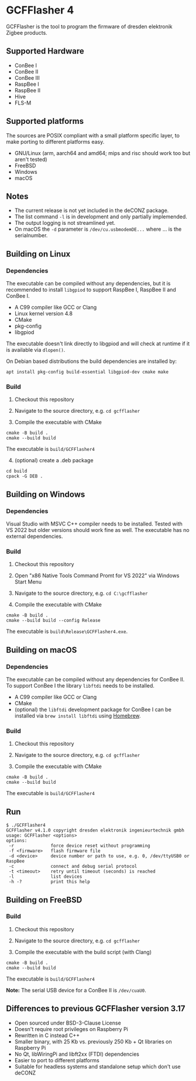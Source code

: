# GCFFlasher 4

GCFFlasher is the tool to program the firmware of dresden elektronik Zigbee products.

## Supported Hardware

* ConBee I
* ConBee II
* ConBee III
* RaspBee I
* RaspBee II
* Hive
* FLS-M

## Supported platforms

The sources are POSIX compliant with a small platform specific layer, to make porting to different platforms easy.

* GNU/Linux (arm, aarch64 and amd64; mips and risc should work too but aren't tested)
* FreeBSD
* Windows
* macOS

## Notes

* The current release is not yet included in the deCONZ package.
* The list command `-l` is in development and only partially implemended.
* The output logging is not streamlined yet.
* On macOS the `-d` parameter is `/dev/cu.usbmodemDE...` where ... is the serialnumber.

## Building on Linux

### Dependencies

The executable can be compiled without any dependencies, but it is recommended to install `libgpiod` to support RaspBee I, RaspBee II and ConBee I.

* A C99 compiler like GCC or Clang
* Linux kernel version 4.8
* CMake
* pkg-config
* libgpiod

The executable doesn't link directly to libgpiod and will check at runtime if it is available via `dlopen()`.

On Debian based distributions the build dependencies are installed by:

```
apt install pkg-config build-essential libgpiod-dev cmake make
```

### Build

1. Checkout this repository

2. Navigate to the source directory, e.g. `cd gcfflasher` 

3. Compile the executable with CMake

```
cmake -B build .
cmake --build build
```

The executable is `build/GCFFlasher4`

4. (optional) create a .deb package

```
cd build
cpack -G DEB .
```

## Building on Windows

### Dependencies

Visual Studio with MSVC C++ compiler needs to be installed. Tested with VS 2022 but older versions should work fine as well. The executable has no external dependencies.

### Build

1. Checkout this repository

2. Open "x86 Native Tools Command Promt for VS 2022" via Windows Start Menu

3. Navigate to the source directory, e.g. `cd C:\gcfflasher` 

3. Compile the executable with CMake

```
cmake -B build .
cmake --build build --config Release
```

The executable is `build\Release\GCFFlasher4.exe`.

## Building on macOS

### Dependencies

The executable can be compiled without any dependencies for ConBee II. To support ConBee I the library `libftdi` needs to be installed.

* A C99 compiler like GCC or Clang
* CMake
* (optional) the `libftdi` development package for ConBee I can be installed via `brew install libftdi` using [Homebrew](https://brew.sh). 

### Build

1. Checkout this repository

2. Navigate to the source directory, e.g. `cd gcfflasher` 

3. Compile the executable with CMake

```
cmake -B build .
cmake --build build
```

The executable is `build/GCFFlasher4`

## Run

```
$ ./GCFFlasher4
GCFFlasher v4.1.0 copyright dresden elektronik ingenieurtechnik gmbh
usage: GCFFlasher <options>
options:
 -r              force device reset without programming
 -f <firmware>   flash firmware file
 -d <device>     device number or path to use, e.g. 0, /dev/ttyUSB0 or RaspBee
 -c              connect and debug serial protocol
 -t <timeout>    retry until timeout (seconds) is reached
 -l              list devices
 -h -?           print this help
```

## Building on FreeBSD

### Build

1. Checkout this repository

2. Navigate to the source directory, e.g. `cd gcfflasher` 

3. Compile the executable with the build script (with Clang)

```
cmake -B build .
cmake --build build
```

The executable is `build/GCFFlasher4`

**Note:** The serial USB device for a ConBee II is `/dev/cuaU0`.


## Differences to previous GCFFlasher version 3.17

* Open sourced under BSD-3-Clause License
* Doesn't require root privileges on Raspberry Pi
* Rewritten in C instead C++
* Smaller binary, with 25 Kb vs. previously 250 Kb + Qt libraries on Raspberry Pi
* No Qt, libWiringPi and libft2xx (FTDI) dependencies
* Easier to port to different platforms
* Suitable for headless systems and standalone setup which don't use deCONZ
